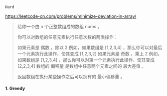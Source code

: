`Hard`

https://leetcode-cn.com/problems/minimize-deviation-in-array/

> 给你一个由 n 个正整数组成的数组 nums 。
>
> 你可以对数组的任意元素执行任意次数的两类操作：
>
> 如果元素是 偶数 ，除以 2
> 例如，如果数组是 [1,2,3,4] ，那么你可以对最后一个元素执行此操作，使其变成 [1,2,3,2]
> 如果元素是 奇数 ，乘上 2
> 例如，如果数组是 [1,2,3,4] ，那么你可以对第一个元素执行此操作，使其变成 [2,2,3,4]
> 数组的 偏移量 是数组中任意两个元素之间的 最大差值 。
>
> 返回数组在执行某些操作之后可以拥有的 最小偏移量 。
>

#### 1. Greedy

```python

```

